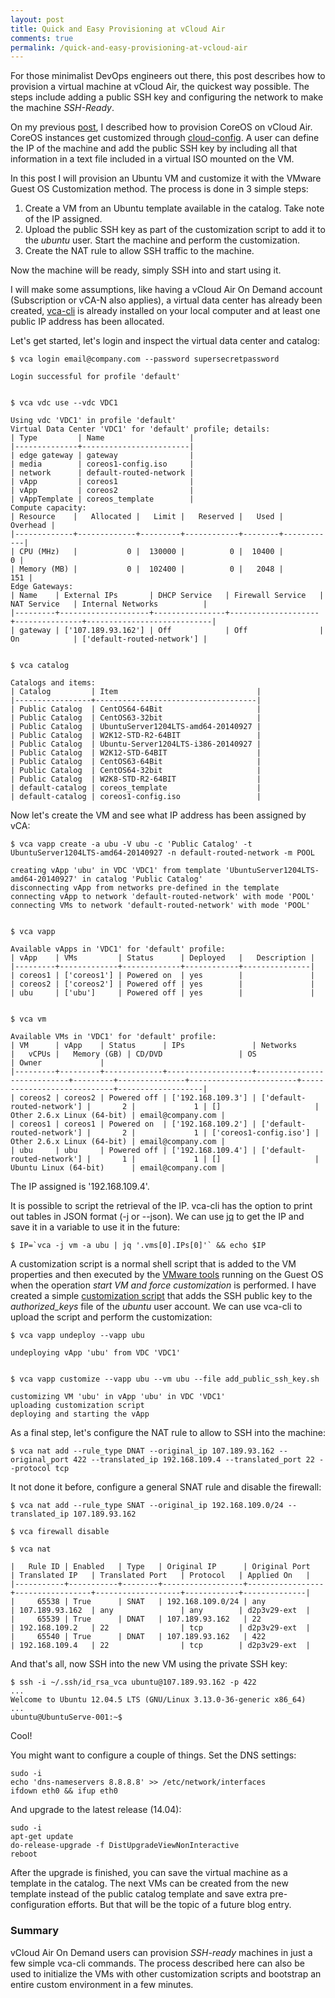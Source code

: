```yaml
---
layout: post
title: Quick and Easy Provisioning at vCloud Air
comments: true
permalink: /quick-and-easy-provisioning-at-vcloud-air
---
```


For those minimalist DevOps engineers out there, this post describes how to provision a virtual machine at vCloud Air, the quickest way possible. The steps include adding a public SSH key and configuring the network to make the machine *SSH-Ready*.

On my previous [post](http://blog.pacogomez.com/coreos-vcloud-air-on-demand/), I described how to provision CoreOS on vCloud Air. CoreOS instances get customized through [cloud-config](https://coreos.com/docs/cluster-management/setup/cloudinit-cloud-config/). A user can define the IP of the machine and add the public SSH key by including all that information in a text file included in a virtual ISO mounted on the VM.

In this post I will provision an Ubuntu VM and customize it with the VMware Guest OS Customization method. The process is done in 3 simple steps:

1. Create a VM from an Ubuntu template available in the catalog. Take note of the IP assigned.
2. Upload the public SSH key as part of the customization script to add it to the *ubuntu* user. Start the machine and perform the customization.
3. Create the NAT rule to allow SSH traffic to the machine. 

Now the machine will be ready, simply SSH into and start using it. 

I will make some assumptions, like having a vCloud Air On Demand account (Subscription or vCA-N also applies), a virtual data center has already been created, [vca-cli](https://github.com/vmware/vca-cli) is already installed on your local computer and at least one public IP address has been allocated.

Let's get started, let's login and inspect the virtual data center and catalog:

    
    $ vca login email@company.com --password supersecretpassword
    
    Login successful for profile 'default'
    
    
    $ vca vdc use --vdc VDC1
    
    Using vdc 'VDC1' in profile 'default'
    Virtual Data Center 'VDC1' for 'default' profile; details:
    | Type         | Name                   |
    |--------------+------------------------|
    | edge gateway | gateway                |
    | media        | coreos1-config.iso     |
    | network      | default-routed-network |
    | vApp         | coreos1                |
    | vApp         | coreos2                |
    | vAppTemplate | coreos_template        |
    Compute capacity:
    | Resource    |   Allocated |   Limit |   Reserved |   Used |   Overhead |
    |-------------+-------------+---------+------------+--------+------------|
    | CPU (MHz)   |           0 |  130000 |          0 |  10400 |          0 |
    | Memory (MB) |           0 |  102400 |          0 |   2048 |        151 |
    Edge Gateways:
    | Name    | External IPs       | DHCP Service   | Firewall Service   | NAT Service   | Internal Networks          |
    |---------+--------------------+----------------+--------------------+---------------+----------------------------|
    | gateway | ['107.189.93.162'] | Off            | Off                | On            | ['default-routed-network'] |
    
    
    $ vca catalog
    
    Catalogs and items:
    | Catalog         | Item                               |
    |-----------------+------------------------------------|
    | Public Catalog  | CentOS64-64Bit                     |
    | Public Catalog  | CentOS63-32bit                     |
    | Public Catalog  | UbuntuServer1204LTS-amd64-20140927 |
    | Public Catalog  | W2K12-STD-R2-64BIT                 |
    | Public Catalog  | Ubuntu-Server1204LTS-i386-20140927 |
    | Public Catalog  | W2K12-STD-64BIT                    |
    | Public Catalog  | CentOS63-64Bit                     |
    | Public Catalog  | CentOS64-32bit                     |
    | Public Catalog  | W2K8-STD-R2-64BIT                  |
    | default-catalog | coreos_template                    |
    | default-catalog | coreos1-config.iso                 |
    

Now let's create the VM and see what IP address has been assigned by vCA:

    
    $ vca vapp create -a ubu -V ubu -c 'Public Catalog' -t UbuntuServer1204LTS-amd64-20140927 -n default-routed-network -m POOL
    
    creating vApp 'ubu' in VDC 'VDC1' from template 'UbuntuServer1204LTS-amd64-20140927' in catalog 'Public Catalog'
    disconnecting vApp from networks pre-defined in the template
    connecting vApp to network 'default-routed-network' with mode 'POOL'
    connecting VMs to network 'default-routed-network' with mode 'POOL'
    
    
    $ vca vapp
    
    Available vApps in 'VDC1' for 'default' profile:
    | vApp    | VMs         | Status      | Deployed   |   Description |
    |---------+-------------+-------------+------------+---------------|
    | coreos1 | ['coreos1'] | Powered on  | yes        |               |
    | coreos2 | ['coreos2'] | Powered off | yes        |               |
    | ubu     | ['ubu']     | Powered off | yes        |               |
    
    
    $ vca vm
    
    Available VMs in 'VDC1' for 'default' profile:
    | VM      | vApp    | Status      | IPs               | Networks                   |   vCPUs |   Memory (GB) | CD/DVD                 | OS                         | Owner             |
    |---------+---------+-------------+-------------------+----------------------------+---------+---------------+------------------------+----------------------------+-------------------|
    | coreos2 | coreos2 | Powered off | ['192.168.109.3'] | ['default-routed-network'] |       2 |             1 | []                     | Other 2.6.x Linux (64-bit) | email@company.com |
    | coreos1 | coreos1 | Powered on  | ['192.168.109.2'] | ['default-routed-network'] |       2 |             1 | ['coreos1-config.iso'] | Other 2.6.x Linux (64-bit) | email@company.com |
    | ubu     | ubu     | Powered off | ['192.168.109.4'] | ['default-routed-network'] |       1 |             1 | []                     | Ubuntu Linux (64-bit)      | email@company.com |
    

The IP assigned is '192.168.109.4'.

It is possible to script the retrieval of the IP. vca-cli has the option to print out tables in JSON format (-j or --json). We can use [jq](http://stedolan.github.io/jq/) to get the IP and save it in a variable to use it in the future:

    
    $ IP=`vca -j vm -a ubu | jq '.vms[0].IPs[0]'` && echo $IP
    

A customization script is a normal shell script that is added to the VM properties and then executed by the [VMware tools](http://kb.vmware.com/selfservice/microsites/search.do?language=en_US&cmd=displayKC&externalId=340) running on the Guest OS when the operation *start VM and force customization* is performed. I have created a simple [customization script](../public/add_public_ssh_key.sh) that adds the SSH public key to the *authorized_keys* file of the *ubuntu* user account. We can use vca-cli to upload the script and perform the customization:

    
    $ vca vapp undeploy --vapp ubu
    
    undeploying vApp 'ubu' from VDC 'VDC1'
    
    
    $ vca vapp customize --vapp ubu --vm ubu --file add_public_ssh_key.sh
    
    customizing VM 'ubu' in vApp 'ubu' in VDC 'VDC1'
    uploading customization script
    deploying and starting the vApp
    


As a final step, let's configure the NAT rule to allow to SSH into the machine:

    
    $ vca nat add --rule_type DNAT --original_ip 107.189.93.162 --original_port 422 --translated_ip 192.168.109.4 --translated_port 22 --protocol tcp
    

It not done it before, configure a general SNAT rule and disable the firewall:

    
    $ vca nat add --rule_type SNAT --original_ip 192.168.109.0/24 --translated_ip 107.189.93.162
    
    $ vca firewall disable
    
    $ vca nat
    
    |   Rule ID | Enabled   | Type   | Original IP      | Original Port   | Translated IP   | Translated Port   | Protocol   | Applied On   |
    |-----------+-----------+--------+------------------+-----------------+-----------------+-------------------+------------+--------------|
    |     65538 | True      | SNAT   | 192.168.109.0/24 | any             | 107.189.93.162  | any               | any        | d2p3v29-ext  |
    |     65539 | True      | DNAT   | 107.189.93.162   | 22              | 192.168.109.2   | 22                | tcp        | d2p3v29-ext  |
    |     65540 | True      | DNAT   | 107.189.93.162   | 422             | 192.168.109.4   | 22                | tcp        | d2p3v29-ext  |
    

And that's all, now SSH into the new VM using the private SSH key:

    
    $ ssh -i ~/.ssh/id_rsa_vca ubuntu@107.189.93.162 -p 422
    ...
    Welcome to Ubuntu 12.04.5 LTS (GNU/Linux 3.13.0-36-generic x86_64)
    ...
    ubuntu@UbuntuServe-001:~$
        

Cool! 

You might want to configure a couple of things. Set the DNS settings:

    
    sudo -i 
    echo 'dns-nameservers 8.8.8.8' >> /etc/network/interfaces
    ifdown eth0 && ifup eth0
    

And upgrade to the latest release (14.04):

    
    sudo -i
    apt-get update
    do-release-upgrade -f DistUpgradeViewNonInteractive
    reboot
    

After the upgrade is finished, you can save the virtual machine as a template in the catalog. The next VMs can be created from the new template instead of the public catalog template and save extra pre-configuration efforts. But that will be the topic of a future blog entry.

### Summary

vCloud Air On Demand users can provision *SSH-ready* machines in just a few simple vca-cli commands. The process described here can also be used to initialize the VMs with other customization scripts and bootstrap an entire custom environment in a few minutes.
